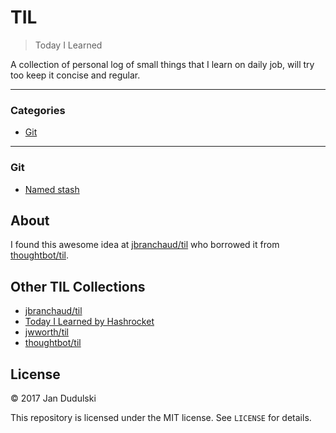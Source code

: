 # TIL

> Today I Learned

A collection of personal log of small things that I learn on daily job, will
try too keep it concise and regular.

---

### Categories

* [Git](#git)

---

### Git

- [Named stash](git/named-stash.md)

## About

I found this awesome idea at
[jbranchaud/til](https://github.com/jbranchaud/til) who borrowed it from
[thoughtbot/til](https://github.com/thoughtbot/til).

## Other TIL Collections

* [jbranchaud/til](https://github.com/jbranchaud/til/blob/master/LICENSE)
* [Today I Learned by Hashrocket](https://til.hashrocket.com)
* [jwworth/til](https://github.com/jwworth/til)
* [thoughtbot/til](https://github.com/thoughtbot/til)

## License

&copy; 2017 Jan Dudulski

This repository is licensed under the MIT license. See `LICENSE` for details.
